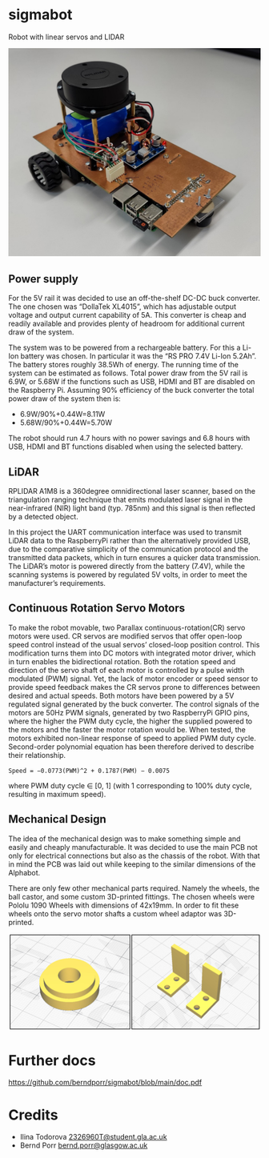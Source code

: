 # sigmabot
Robot with linear servos and LIDAR

![alt tag](robo_photo.jpg)

## Power supply

For the 5V rail it was decided to use an off-the-shelf
DC-DC buck converter. The one chosen was “DollaTek XL4015”, which has
adjustable output voltage and output current capability of 5A.  This
converter is cheap and readily available and provides plenty of
headroom for additional current draw of the system. 

The system was to be powered from a rechargeable battery. For this a
Li-Ion battery was chosen.  In particular it was the “RS PRO 7.4V
Li-Ion 5.2Ah”. The battery stores roughly 38.5Wh of energy.  The
running time of the system can be estimated as follows. Total power
draw from the 5V rail is 6.9W, or 5.68W if the functions such as USB,
HDMI and BT are disabled on the Raspberry Pi. Assuming 90% efficiency
of the buck converter the total power draw of the system then is:

 - 6.9W/90%+0.44W=8.11W
 - 5.68W/90%+0.44W=5.70W

The robot should run 4.7 hours with no power savings and 6.8 hours
with USB, HDMI and BT functions disabled when using the selected
battery.

## LiDAR

RPLIDAR A1M8 is a 360degree omnidirectional laser scanner, based on the
triangulation ranging technique that emits modulated laser signal in
the near-infrared (NIR) light band (typ. 785nm) and this signal is
then reflected by a detected object.

In this project the UART communication interface was used to transmit
LiDAR data to the RaspberryPi rather than the alternatively provided
USB, due to the comparative simplicity of the communication protocol
and the transmitted data packets, which in turn ensures a quicker data
transmission.  The LiDAR’s motor is powered directly from the battery
(7.4V), while the scanning systems is powered by regulated 5V volts,
in order to meet the manufacturer’s requirements.

## Continuous Rotation Servo Motors

To make the robot movable, two Parallax continuous-rotation(CR) servo
motors were used. CR servos are modified servos that offer
open-loop speed control instead of the usual servos’ closed-loop
position control. This modification turns them into DC motors with
integrated motor driver, which in turn enables the bidirectional
rotation. Both the rotation speed and direction of the servo shaft of
each motor is controlled by a pulse width modulated (PWM) signal. Yet,
the lack of motor encoder or speed sensor to provide speed feedback
makes the CR servos prone to differences between desired and actual
speeds. Both motors have been powered
by a 5V regulated signal generated by the buck converter. The control
signals of the motors are 50Hz PWM signals, generated by two
RaspberryPi GPIO pins, where the higher the PWM duty cycle, the higher
the supplied powered to the motors and the faster the motor rotation
would be.  When tested, the motors exhibited non-linear response of
speed to applied PWM duty cycle. Second-order polynomial equation has
been therefore derived to describe their relationship.

```
Speed = −0.0773(PWM)^2 + 0.1787(PWM) − 0.0075
```

where PWM duty cycle ∈ [0, 1] (with 1 corresponding to 100% duty
cycle, resulting in maximum speed).

## Mechanical Design

The idea of the mechanical design was to make something simple and
easily and cheaply manufacturable.  It was decided to use the main PCB
not only for electrical connections but also as the chassis of the
robot.  With that in mind the PCB was laid out while keeping to the
similar dimensions of the Alphabot.

There are only few other mechanical parts required. Namely the wheels,
the ball castor, and some custom 3D-printed fittings. The chosen
wheels were Pololu 1090 Wheels with dimensions of 42x19mm. In order to
fit these wheels onto the servo motor shafts a custom wheel adaptor
was 3D-printed.

![alt tag](brackets.jpg)

# Further docs

https://github.com/berndporr/sigmabot/blob/main/doc.pdf

# Credits
 - Ilina Todorova <2326960T@student.gla.ac.uk>
 - Bernd Porr <bernd.porr@glasgow.ac.uk>
